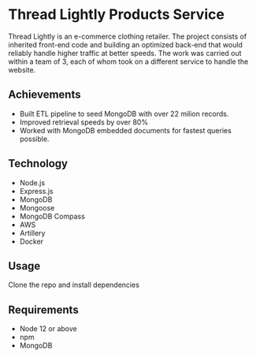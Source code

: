 # Thread Lightly Products Service

Thread Lightly is an e-commerce clothing retailer. The project consists of inherited front-end code and building an optimized back-end that would reliably handle higher traffic at better speeds. The work was carried out within a team of 3, each of whom took on a different service to handle the website.

## Achievements
 - Built ETL pipeline to seed MongoDB with over 22 milion records.
 - Improved retrieval speeds by over 80%
 - Worked with MongoDB embedded documents for fastest queries possible.

## Technology

- Node.js
- Express.js
- MongoDB
- Mongoose
- MongoDB Compass
- AWS
- Artillery
- Docker


## Usage
Clone the repo and install dependencies

## Requirements 
- Node 12 or above
- npm
- MongoDB
